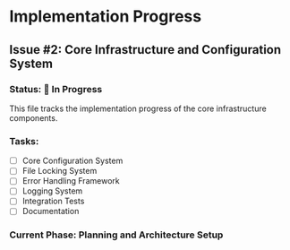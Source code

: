 # Implementation Progress

## Issue #2: Core Infrastructure and Configuration System

### Status: 🚧 In Progress

This file tracks the implementation progress of the core infrastructure components.

### Tasks:
- [ ] Core Configuration System
- [ ] File Locking System  
- [ ] Error Handling Framework
- [ ] Logging System
- [ ] Integration Tests
- [ ] Documentation

### Current Phase: Planning and Architecture Setup

